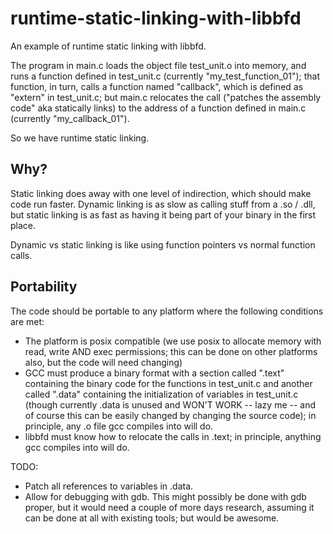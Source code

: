 runtime-static-linking-with-libbfd
==================================

An example of runtime static linking with libbfd.

The program in main.c loads the object file test_unit.o into memory, and runs a function defined in test_unit.c (currently "my_test_function_01");
that function, in turn, calls a function named "callback",
which is defined as "extern" in test_unit.c; but main.c relocates the call ("patches the assembly code" aka statically links) to the address of a function defined in main.c 
(currently "my_callback_01").

So we have runtime static linking.


Why?
-------

Static linking does away with one level of indirection, which should make code run faster. Dynamic linking is as slow as calling stuff from a .so / .dll, but static linking is as fast as having it being part of your binary in the first place.

Dynamic vs static linking is like using function pointers vs normal function calls.

Portability
-------------

The code should be portable to any platform where the following conditions are met:
* The platform is posix compatible (we use posix to allocate memory with read, write AND exec permissions; this can be done on other platforms also, but the code will need changing)
* GCC must produce a binary format with a section called ".text" containing the binary code for the functions in test_unit.c and another called ".data" containing the initialization of variables in test_unit.c (though currently .data is unused and WON'T WORK -- lazy me -- and of course this can be easily changed by changing the source code); in principle, any .o file gcc compiles into will do.
* libbfd must know how to relocate the calls in .text; in principle, anything gcc compiles into will do.

TODO:
* Patch all references to variables in .data.
* Allow for debugging with gdb. This might possibly be done with gdb proper, but it would need a couple of more days research, assuming it can be done at all with existing tools; but would be awesome.
